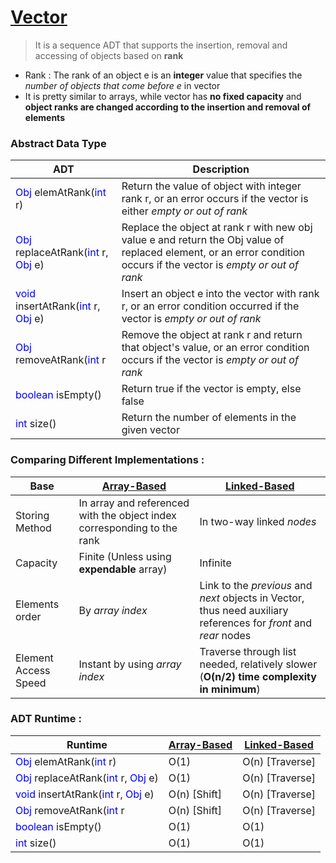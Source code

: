 
# [Vector](https://github.com/GohEeEn/Data-Structures-and-Algorithms/tree/master/Java/Vector)

> It is a sequence ADT that supports the insertion, removal and accessing of objects based on **rank**

* Rank : The rank of an object e is an **integer** value that specifies the *number of objects that come before e* in vector
* It is pretty similar to arrays, while vector has **no fixed capacity** and **object ranks are changed according to the insertion and removal of elements**

### Abstract Data Type
ADT | Description
--|--
<span style="color:blue;">Obj</span> elemAtRank(<span style="color:blue;">int</span> r) | Return the value of object with integer rank r, or an error occurs if the vector is either *empty or out of rank*
<span style="color:blue;">Obj</span> replaceAtRank(<span style="color:blue;">int</span> r, <span style="color:blue;">Obj</span> e) | Replace the object at rank r with new obj value e and return the Obj value of replaced element, or an error condition occurs if the vector is *empty or out of rank*
<span style="color:blue;">void</span> insertAtRank(<span style="color:blue;">int</span> r, <span style="color:blue;">Obj</span> e) | Insert an object e into the vector with rank r, or an error condition occurred if the vector is *empty or out of rank*  
<span style="color:blue;">Obj</span> removeAtRank(<span style="color:blue;">int</span> r | Remove the object at rank r and return that object's value, or an error condition occurs if the vector is *empty or out of rank*
<span style="color:blue;">boolean</span> isEmpty() | Return true if the vector is empty, else false
<span style="color:blue;">int</span> size() | Return the number of elements in the given vector

### Comparing Different Implementations :
Base | [Array-Based](https://github.com/GohEeEn/Data-Structures-and-Algorithms/blob/master/Java/Vector/ArrayVector.java) | [Linked-Based](https://github.com/GohEeEn/Data-Structures-and-Algorithms/blob/master/Java/Vector/LinkedVector.java)
--|--|--
 Storing Method | In array and referenced with the object index corresponding to the rank | In two-way linked *nodes*
Capacity | Finite (Unless using **expendable** array) | Infinite
Elements order | By *array index* | Link to the *previous* and *next* objects in Vector, thus need auxiliary references for *front* and *rear* nodes
Element Access Speed | Instant by using *array index* | Traverse through list needed, relatively slower (**O(n/2) time complexity in minimum**)
### ADT Runtime :
Runtime  | [Array-Based](https://github.com/GohEeEn/Data-Structures-and-Algorithms/blob/master/Java/Vector/ArrayVector.java) | [Linked-Based](https://github.com/GohEeEn/Data-Structures-and-Algorithms/blob/master/Java/Vector/LinkedVector.java)
--|--|--
<span style="color:blue;">Obj</span> elemAtRank(<span style="color:blue;">int</span> r) | O(1) | O(n) [Traverse]
<span style="color:blue;">Obj</span> replaceAtRank(<span style="color:blue;">int</span> r, <span style="color:blue;">Obj</span> e) | O(1) | O(n) [Traverse]
<span style="color:blue;">void</span> insertAtRank(<span style="color:blue;">int</span> r, <span style="color:blue;">Obj</span> e) | O(n) [Shift] | O(n) [Traverse]
<span style="color:blue;">Obj</span> removeAtRank(<span style="color:blue;">int</span> r | O(n) [Shift] | O(n) [Traverse]
<span style="color:blue;">boolean</span> isEmpty() | O(1) | O(1)
<span style="color:blue;">int</span> size() | O(1) | O(1)


